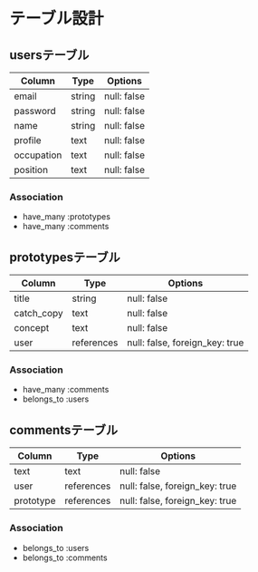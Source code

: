 # テーブル設計

## usersテーブル

| Column     | Type       | Options     |
| ---------- | ---------- | ----------- |
| email      | string     | null: false |
| password   | string     | null: false |
| name       | string     | null: false |
| profile    | text       | null: false |
| occupation | text       | null: false |
| position   | text       | null: false |

### Association
- have_many :prototypes
- have_many :comments

## prototypesテーブル

| Column     | Type       | Options                        |
| ---------- | ---------- | ------------------------------ |
| title      | string     | null: false                    |
| catch_copy | text       | null: false                    |
| concept    | text       | null: false                    |
| user       | references | null: false, foreign_key: true |

### Association
- have_many :comments
- belongs_to :users

## commentsテーブル

| Column     | Type       | Options                        |
| ---------- | ---------- | ------------------------------ |
| text       | text       | null: false                    |
| user       | references | null: false, foreign_key: true |
| prototype  | references | null: false, foreign_key: true |


### Association
- belongs_to :users
- belongs_to :comments